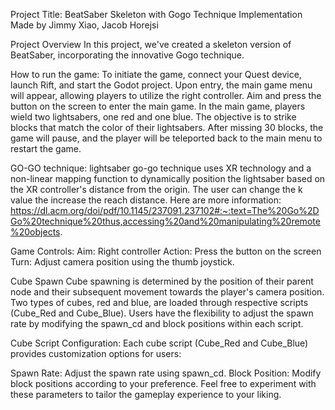 Project Title: BeatSaber Skeleton with Gogo Technique Implementation
Made by Jimmy Xiao, Jacob Horejsi

Project Overview
In this project, we've created a skeleton version of BeatSaber, incorporating the innovative Gogo technique.

How to run the game:
To initiate the game, connect your Quest device, launch Rift, and start the Godot project. Upon entry, the main game menu will appear, allowing players to utilize the right controller. Aim and press the button on the screen to enter the main game. In the main game, players wield two lightsabers, one red and one blue. The objective is to strike blocks that match the color of their lightsabers. After missing 30 blocks, the game will pause, and the player will be teleported back to the main menu to restart the game.


GO-GO technique:
lightsaber go-go technique uses XR technology and a non-linear mapping function to dynamically position the lightsaber based on the XR controller's distance from the origin. The user can change the k value the increase the reach distance. Here are more information: https://dl.acm.org/doi/pdf/10.1145/237091.237102#:~:text=The%20Go%2DGo%20technique%20thus,accessing%20and%20manipulating%20remote%20objects.

Game Controls:
Aim: Right controller
Action: Press the button on the screen
Turn: Adjust camera position using the thumb joystick.

Cube Spawn
Cube spawning is determined by the position of their parent node and their subsequent movement towards the player's camera position. Two types of cubes, red and blue, are loaded through respective scripts (Cube_Red and Cube_Blue). Users have the flexibility to adjust the spawn rate by modifying the spawn_cd and block positions within each script.

Cube Script Configuration:
Each cube script (Cube_Red and Cube_Blue) provides customization options for users:

Spawn Rate: Adjust the spawn rate using spawn_cd.
Block Position: Modify block positions according to your preference.
Feel free to experiment with these parameters to tailor the gameplay experience to your liking.